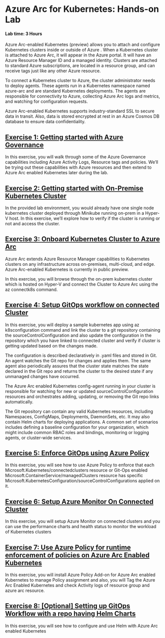 # Azure Arc for Kubernetes: Hands-on Lab

#### Lab time: 3 Hours

Azure Arc-enabled Kubernetes (preview) allows you to attach and configure Kubernetes clusters inside or outside of Azure . When a Kubernetes cluster is attached to Azure Arc, it will appear in the Azure portal. It will have an Azure Resource Manager ID and a managed identity. Clusters are attached to standard Azure subscriptions, are located in a resource group, and can receive tags just like any other Azure resource.

To connect a Kubernetes cluster to Azure, the cluster administrator needs to deploy agents. These agents run in a Kubernetes namespace named azure-arc and are standard Kubernetes deployments. The agents are responsible for connectivity to Azure, collecting Azure Arc logs and metrics, and watching for configuration requests.

Azure Arc-enabled Kubernetes supports industry-standard SSL to secure data in transit. Also, data is stored encrypted at rest in an Azure Cosmos DB database to ensure data confidentiality.

## [Exercise 1: Getting started with Azure Governance](https://github.com/SpektraSystems/Azure-Arc-for-Kubernetes/blob/master/01-Getting-started-with-Azure-Governance.md)

In this exercise, you will walk through some of the Azure Governance capabilities including Azure Activity Logs, Resource tags and policies. We’ll be trying out these capabilities with Azure resources and then extend to Azure Arc enabled Kubernetes later during the lab.  
 
## [Exercise 2: Getting started with On-Premise Kubernetes Cluster](https://github.com/SpektraSystems/Azure-Arc-for-Kubernetes/blob/master/02-Getting-started-with-On-Prem-Kubernetes-Cluster.md)
In the provided lab environment, you would already have one single node kubernetes cluster deployed through Minikube running on-prem in a Hyper-V host. In this exercise, we’ll explore how to verify if the cluster is running or not and access the cluster.

## [Exercise 3: Onboard Kubernetes Cluster to Azure Arc](https://github.com/SpektraSystems/Azure-Arc-for-Kubernetes/blob/master/03-Onboard-Kubernetes-Cluster-to-Azure-Arc.md)
Azure Arc extends Azure Resource Manager capabilities to Kubernetes clusters on any infrastructure across on-premises, multi-cloud, and edge. Azure Arc-enabled Kubernetes is currently in public preview.

In this exercise, you will browse through the on-prem kubernetes cluster which is hosted on Hyper-V and connect the Cluster to Azure Arc using the az connectk8s command.

## [Exercise 4: Setup GitOps workflow on connected Cluster](https://github.com/SpektraSystems/Azure-Arc-for-Kubernetes/blob/master/04-Setup-GitOps-workflow-on-connected-cluster.md)
In this exercise, you will deploy a sample kubernetes app using az k8sconfiguration command and link the cluster to a git repository containing the sourceControlConfiguration and also update the configuration in the repository which you have linked to connected cluster and verify if cluster is getting updated based on the changes made. 

The configuration is described declaratively in .yaml files and stored in Git. An agent watches the Git repo for changes and applies them. The same agent also periodically assures that the cluster state matches the state declared in the Git repo and returns the cluster to the desired state if any unmanaged changes have occurred.

The Azure Arc enabled Kubernetes config-agent running in your cluster is responsible for watching for new or updated sourceControlConfiguration resources and orchestrates adding, updating, or removing the Git repo links automatically.

The Git repository can contain any valid Kubernetes resources, including Namespaces, ConfigMaps, Deployments, DaemonSets, etc. It may also contain Helm charts for deploying applications. A common set of scenarios includes defining a baseline configuration for your organization, which might include common RBAC roles and bindings, monitoring or logging agents, or cluster-wide services.

## [Exercise 5: Enforce GitOps using Azure Policy](https://github.com/SpektraSystems/Azure-Arc-for-Kubernetes/blob/master/05-Enforce-GitOps-using-Azure-Policy.md)
In this exercise, you will see how to use Azure Policy to enforce that each Microsoft.Kubernetes/connectedclusters resource or Git-Ops enabled Microsoft.ContainerService/managedClusters resource has specific Microsoft.KubernetesConfiguration/sourceControlConfigurations applied on it.

## [Exercise 6: Setup Azure Monitor On Connected Cluster](https://github.com/SpektraSystems/Azure-Arc-for-Kubernetes/blob/master/06-Setup-Azure-Monitor-On-Connected-Cluster.md)
In this exercise, you will setup Azure Monitor on connected clusters and you can use the performance charts and health status to monitor the workload of Kubernetes clusters

## [Exercise 7: Use Azure Policy for runtime enforcement of policies on Azure Arc Enabled Kubernetes](https://github.com/SpektraSystems/Azure-Arc-for-Kubernetes/blob/master/07-Use-Azure-Policy-for-runtime-enforcement-of-policies.md)
In this exercise, you will install Azure Policy Add-on for Azure Arc enabled Kubernetes to manage Policy assignment and also, you will Tag the Azure Arc Enabled Kubernetes and check Activity logs of resource group and azure arc resource.

## [Exercise 8: [Optional] Setting up GitOps Workflow with a repo having Helm Charts](https://github.com/SpektraSystems/Azure-Arc-for-Kubernetes/blob/master/08-Optional-Setting-up-GitOps-Workflow-with-a-repo-having-Helm-Charts.md) 
In this exercise, you will see how to configure and use Helm with Azure Arc enabled Kubernetes
